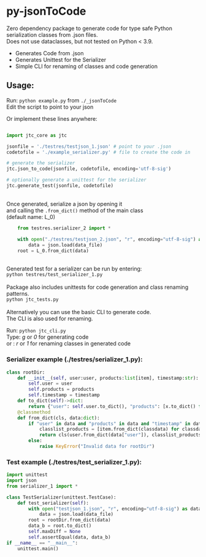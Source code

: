 # py-jsonToCode

Zero dependency package to generate code for type safe Python serialization classes from .json files. \
Does not use dataclasses, but not tested on Python < 3.9. 

- Generates Code from .json
- Generates Unittest for the Serializer
- Simple CLI for renaming of classes and code generation

## Usage:

Run: `python example.py` from `./_jsonToCode` \
Edit the script to point to your json 

Or implement these lines anywhere:
```python

import jtc_core as jtc

jsonfile = './testres/testjson_1.json' # point to your .json
codetofile = './example_serializer.py' # file to create the code in

# generate the serializer
jtc.json_to_code(jsonfile, codetofile, encoding='utf-8-sig')

# optionally generate a unittest for the serializer
jtc.generate_test(jsonfile, codetofile)

```
\
Once generated, serialize a json by opening it \
and calling the `.from_dict()` method of the main class \
(default name: L_0)

```python
    from testres.serializer_2 import *

    with open("./testres/testjson_2.json", "r", encoding="utf-8-sig") as data_file:
        data = json.load(data_file)
    root = L_0.from_dict(data)

```
\
Generated test for a serializer can be run by entering:\
`python testres/test_serializer_1.py`\
\
Package also includes unittests for code generation and class renaming patterns.\
`python jtc_tests.py`\
\
Alternatively you can use the basic CLI to generate code.\
The CLI is also used for renaming.

Run: `python jtc_cli.py`\
Type:   _g_ or _0_ for generating code\
or  :   _r_ or _1_ for renaming classes in generated code


### Serializer example (./testres/serializer_1.py):
```python
class rootDir:
    def __init__(self, user:user, products:list[item], timestamp:str):
        self.user = user
        self.products = products
        self.timestamp = timestamp
    def to_dict(self)->dict:
        return {"user": self.user.to_dict(), "products": [x.to_dict() for x in self.products], "timestamp": self.timestamp}
    @classmethod
    def from_dict(cls, data:dict):
        if "user" in data and "products" in data and "timestamp" in data:
            classlist_products = [item.from_dict(classdata) for classdata in data.get("products", [])]
            return cls(user.from_dict(data["user"]), classlist_products, data["timestamp"])
        else:
            raise KeyError("Invalid data for rootDir")
```

### Test example (./testres/test_serializer_1.py):
```python
import unittest
import json
from serializer_1 import *

class TestSerializer(unittest.TestCase):
    def test_serializer(self):
        with open("testjson_1.json", "r", encoding="utf-8-sig") as data_file:
            data = json.load(data_file)
        root = rootDir.from_dict(data)
        data_b = root.to_dict()
        self.maxDiff = None
        self.assertEqual(data, data_b)
if __name__ == "__main__":
    unittest.main()
```